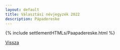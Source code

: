 ```yaml
---
layout: default
title: Választási névjegyzék 2022
description: Pápadereske
---
```


{% include settlementHTMLs/Paapadereske.html %}

[Vissza](../)